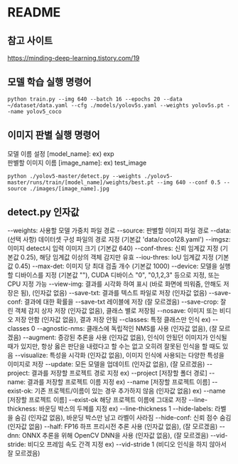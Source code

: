 # README

## 참고 사이트
https://minding-deep-learning.tistory.com/19


## 모델 학습 실행 명령어
    python train.py --img 640 --batch 16 --epochs 20 --data ~/dataset/data.yaml --cfg ./models/yolov5s.yaml --weights yolov5s.pt --name yolov5_coco

## 이미지 판별 실행 명령어
모델 이름 설정 [model_name]: ex) exp   
판별할 이미지 이름 [image_name]: ex) test_image

    python ./yolov5-master/detect.py --weights ./yolov5-master/runs/train/[model_name]/weights/best.pt --img 640 --conf 0.5 --source ./images/[image_name].jpg

## detect.py 인자값
  --weights: 사용할 모델 가중치 파일 경로
  --source: 판별할 이미지 파일 경로
  --data: (선택 사항) 데이터셋 구성 파일의 경로 지정 (기본값 'data/coco128.yaml')
  --imgsz: 이미지 detect시 입력 이미지 크기 (기본값 640)
  --conf-thres: 신뢰 임계값 지정 (기본값 0.25), 해당 임계값 이상의 객체 감지만 유효
  --iou-thres: IoU 임계값 지정 (기본값 0.45)
  --max-det: 이미지 당 최대 검출 개수 (기본값 1000)
  --device: 모델을 실행할 디바이스를 지정 (기본값 ""), CUDA 디바이스 "0", "0,1,2,3" 등으로 지정, 또는 CPU 지정 가능
  --view-img: 결과를 시각화 하여 표시 (바로 화면에 띄워줌, 안해도 저장은 됨), (인자값 없음)
  --save-txt: 결과를 텍스트 파일로 저장 (인자값 없음)
  --save-conf: 결과에 대한 확률을 --save-txt 레이블에 저장 (잘 모르겠음)
  --save-crop: 잘린 객체 감지 상자 저장 (인자값 없음), 클래스 별로 저장됨
  --nosave: 이미지 또는 비디오 저장 안함 (인자값 없음), 결과 저장 안됨
  --classes: 특정 클래스만 인식 ex) --classes 0
  --agnostic-nms: 클래스에 독립적인 NMS를 사용 (인자값 없음), (잘 모르겠음)
  --augment: 증강된 추론을 사용 (인자값 없음), 인식이 안됬던 이미지가 인식될 때가 있지만, 항상 옳은 판단을 내렸다고 할 수는 없고 오히려 잘못된 인식을 할 때도 있음
  --visualize: 특성을 시각화 (인자값 없음), 이미지 인식에 사용되는 다양한 특성을 이미지로 저장
  --update: 모든 모델을 업데이트 (인자값 없음), (잘 모르겠음)
  --project: 결과를 저장할 프로젝트 경로 지정 ex) --project [저장할 폴더 경로]
  --name: 결과를 저장할 프로젝트 이름 지정 ex) --name [저장할 프로젝트 이름]
  --exist-ok: 기존 프로젝트/이름이 있는 경우 추가하지 않음 (인자값 없음) ex) --name [저장할 프로젝트 이름] --exist-ok 해당 프로젝트 이름에 그대로 저장
  --line-thickness: 바운딩 박스의 두께를 지정 ex) --line-thickness 1
  --hide-labels: 라벨을 숨김 (인자값 없음), 바운딩 박스만 남고 라벨이 사라짐
  --hide-conf: 신뢰 점수 숨김 (인자값 없음)
  --half: FP16 하프 프리시전 추론 사용 (인자값 없음), (잘 모르겠음)
  --dnn: ONNX 추론을 위해 OpenCV DNN을 사용 (인자값 없음), (잘 모르겠음)
  --vid-stride: 비디오 프레임 속도 간격 지정 ex) --vid-stride 1 (비디오 인식을 하지 않아서 잘 모르겠음)